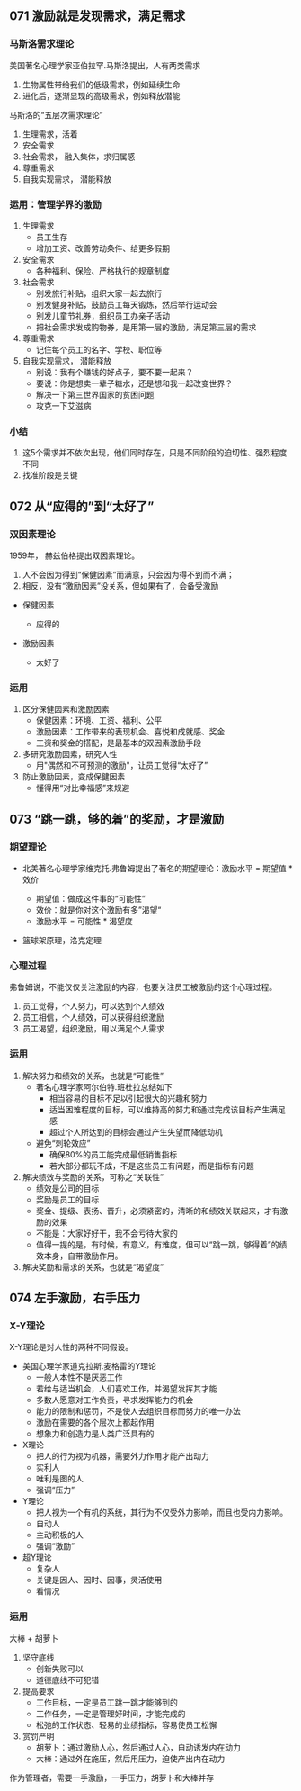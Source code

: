 ## 071 激励就是发现需求，满足需求 ##
### 马斯洛需求理论 ###
美国著名心理学家亚伯拉罕.马斯洛提出，人有两类需求

1. 生物属性带给我们的低级需求，例如延续生命
2. 进化后，逐渐显现的高级需求，例如释放潜能

马斯洛的“五层次需求理论”

1. 生理需求，活着
2. 安全需求
3. 社会需求， 融入集体，求归属感
4. 尊重需求
5. 自我实现需求， 潜能释放

### 运用：管理学界的激励 ###
1. 生理需求
	- 员工生存
	- 增加工资、改善劳动条件、给更多假期
2. 安全需求
	- 各种福利、保险、严格执行的规章制度
3. 社会需求
	- 别发旅行补贴，组织大家一起去旅行
	- 别发健身补贴，鼓励员工每天锻炼，然后举行运动会
	- 别发儿童节礼券，组织员工办亲子活动
	- 把社会需求发成购物券，是用第一层的激励，满足第三层的需求
4. 尊重需求
	- 记住每个员工的名字、学校、职位等
5. 自我实现需求， 潜能释放
	- 别说：我有个赚钱的好点子，要不要一起来？
	- 要说：你是想卖一辈子糖水，还是想和我一起改变世界？
	- 解决一下第三世界国家的贫困问题
	- 攻克一下艾滋病

### 小结 ###
1. 这5个需求并不依次出现，他们同时存在，只是不同阶段的迫切性、强烈程度不同
2. 找准阶段是关键

## 072 从“应得的”到“太好了” ##
### 双因素理论 ###
1959年， 赫兹伯格提出双因素理论。
1. 人不会因为得到“保健因素”而满意，只会因为得不到而不满；
2. 相反，没有“激励因素”没关系，但如果有了，会备受激励

- 保健因素
	- 应得的

- 激励因素
	- 太好了

### 运用 ###
1. 区分保健因素和激励因素
	- 保健因素：环境、工资、福利、公平
	- 激励因素：工作带来的表现机会、喜悦和成就感、奖金
	- 工资和奖金的搭配，是最基本的双因素激励手段
2. 多研究激励因素，研究人性
	- 用"偶然和不可预测的激励"，让员工觉得“太好了”
3. 防止激励因素，变成保健因素
	- 懂得用“对比幸福感”来规避

## 073 “跳一跳，够的着”的奖励，才是激励 ##
### 期望理论 ###
- 北美著名心理学家维克托.弗鲁姆提出了著名的期望理论：激励水平 = 期望值 * 效价
	- 期望值：做成这件事的“可能性”
	- 效价：就是你对这个激励有多”渴望“
	- 激励水平 = 可能性 * 渴望度

- 篮球架原理，洛克定理
### 心理过程 ###
弗鲁姆说，不能仅仅关注激励的内容，也要关注员工被激励的这个心理过程。

1. 员工觉得，个人努力，可以达到个人绩效
2. 员工相信，个人绩效，可以获得组织激励
3. 员工渴望，组织激励，用以满足个人需求

### 运用 ###
1. 解决努力和绩效的关系，也就是“可能性”
	- 著名心理学家阿尔伯特.班杜拉总结如下
		- 相当容易的目标不足以引起很大的兴趣和努力
		- 适当困难程度的目标，可以维持高的努力和通过完成该目标产生满足感
		- 超过个人所达到的目标会通过产生失望而降低动机
	- 避免“刺轮效应”
		- 确保80%的员工能完成最低销售指标
		- 若大部分都玩不成，不是这些员工有问题，而是指标有问题
2. 解决绩效与奖励的关系，可称之“关联性”
	- 绩效是公司的目标
	- 奖励是员工的目标
	- 奖金、提级、表扬、晋升，必须紧密的，清晰的和绩效关联起来，才有激励的效果
	- 不能是：大家好好干，我不会亏待大家的
	- 值得一提的是，有时候，有意义，有难度，但可以“跳一跳，够得着”的绩效本身，自带激励作用。
3. 解决奖励和需求的关系，也就是“渴望度”

## 074 左手激励，右手压力 ##
### X-Y理论 ###
X-Y理论是对人性的两种不同假设。

- 美国心理学家道克拉斯.麦格雷的Y理论
	- 一般人本性不是厌恶工作
	- 若给与适当机会，人们喜欢工作，并渴望发挥其才能
	- 多数人愿意对工作负责，寻求发挥能力的机会
	- 能力的限制和惩罚，不是使人去组织目标而努力的唯一办法
	- 激励在需要的各个层次上都起作用
	- 想象力和创造力是人类广泛具有的
- X理论
	- 把人的行为视为机器，需要外力作用才能产出动力
	- 实利人
	- 唯利是图的人
	- 强调“压力”
- Y理论
	- 把人视为一个有机的系统，其行为不仅受外力影响，而且也受内力影响。
	- 自动人
	- 主动积极的人
	- 强调“激励”
- 超Y理论
	- 复杂人
	- 关键是因人、因时、因事，灵活使用
	- 看情况

### 运用 ###
大棒 + 胡萝卜

1. 坚守底线
	- 创新失败可以
	- 道德底线不可犯错
2. 提高要求
	- 工作目标，一定是员工跳一跳才能够到的
	- 工作任务，一定是管理好时间，才能完成的
	- 松弛的工作状态、轻易的业绩指标，容易使员工松懈
3. 赏罚严明
	- 胡萝卜：通过激励人心，然后通过人心，自动诱发内在动力
	- 大棒：通过外在施压，然后用压力，迫使产出内在动力

作为管理者，需要一手激励，一手压力，胡萝卜和大棒并存